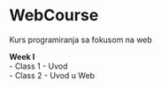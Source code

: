# WebCourse
Kurs programiranja sa fokusom na web

**Week I** <br/>
    - Class 1 - Uvod <br/>
    - Class 2 - Uvod u Web <br/>
